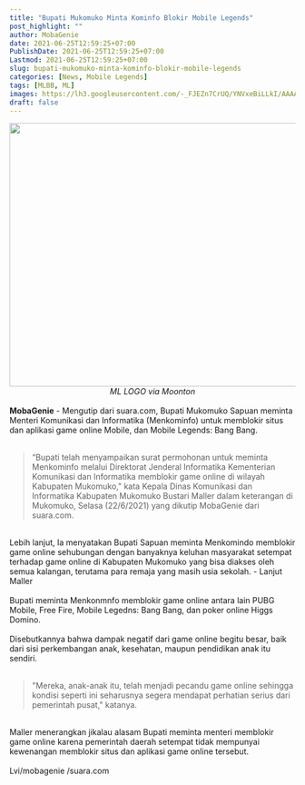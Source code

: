 ```yaml
---
title: "Bupati Mukomuko Minta Kominfo Blokir Mobile Legends"
post_highlight: ""
author: MobaGenie
date: 2021-06-25T12:59:25+07:00
PublishDate: 2021-06-25T12:59:25+07:00
Lastmod: 2021-06-25T12:59:25+07:00
slug: bupati-mukomuko-minta-kominfo-blokir-mobile-legends
categories: [News, Mobile Legends]
tags: [MLBB, ML]
images: https://lh3.googleusercontent.com/-_FJEZn7CrUQ/YNVxeBiLLkI/AAAAAAAAB1Q/uktvV1pOvPsspHUJEq3L0TUj908n5WsbgCLcBGAsYHQ/s696/IMG_ORG_1624600883606.jpeg
draft: false
---
```

<div><div text-align: center;"><a href="https://lh3.googleusercontent.com/-_FJEZn7CrUQ/YNVxeBiLLkI/AAAAAAAAB1Q/uktvV1pOvPsspHUJEq3L0TUj908n5WsbgCLcBGAsYHQ/s696/IMG_ORG_1624600883606.jpeg"  ><img  src="https://lh3.googleusercontent.com/-_FJEZn7CrUQ/YNVxeBiLLkI/AAAAAAAAB1Q/uktvV1pOvPsspHUJEq3L0TUj908n5WsbgCLcBGAsYHQ/s696/IMG_ORG_1624600883606.jpeg"  width="696" height="464"  ></a></div><i><div style="text-align: center;"><i>ML LOGO via Moonton</i></div></i><br>
</div><b>MobaGenie</b> - Mengutip dari suara.com, Bupati Mukomuko Sapuan meminta Menteri Komunikasi dan Informatika (Menkominfo) untuk memblokir situs dan aplikasi game online Mobile, dan Mobile Legends: Bang Bang.<div><br>
</div><blockquote>“Bupati telah menyampaikan surat permohonan untuk meminta Menkominfo melalui Direktorat Jenderal Informatika Kementerian Komunikasi dan Informatika memblokir game online di wilayah Kabupaten Mukomuko," kata Kepala Dinas Komunikasi dan Informatika Kabupaten Mukomuko Bustari Maller dalam keterangan di Mukomuko, Selasa (22/6/2021) yang dikutip MobaGenie dari suara.com.</blockquote><div><br>
</div><div>Lebih lanjut, Ia menyatakan Bupati Sapuan meminta Menkomindo memblokir game online sehubungan dengan banyaknya keluhan masyarakat setempat terhadap game online di Kabupaten Mukomuko yang bisa diakses oleh semua kalangan, terutama para remaja yang masih usia sekolah. - Lanjut Maller</div><div><br>
</div><div>Bupati meminta Menkonmnfo memblokir game online antara lain PUBG Mobile, Free Fire, Mobile Legedns: Bang Bang, dan poker online Higgs Domino.</div><div><br>
</div><div>Disebutkannya bahwa dampak negatif dari game online begitu besar, baik dari sisi perkembangan anak, kesehatan, maupun pendidikan anak itu sendiri.</div><div><br>
</div><blockquote>"Mereka, anak-anak itu, telah menjadi pecandu game online sehingga kondisi seperti ini seharusnya segera mendapat perhatian serius dari pemerintah pusat," katanya.</blockquote><div><br>
</div><div>Maller menerangkan jikalau alasam Bupati meminta menteri memblokir game online karena pemerintah daerah setempat tidak mempunyai kewenangan memblokir situs dan aplikasi game online tersebut.</div><div><br>
</div><div>Lvi/mobagenie /suara.com</div>

